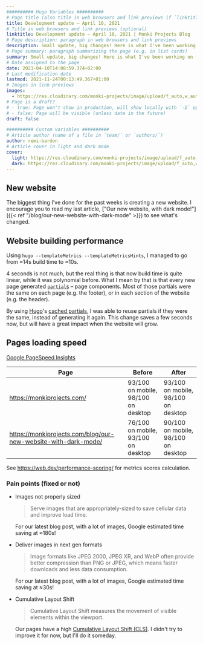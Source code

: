 ```yaml
---
########## Hugo Variables ##########
# Page title (also title in web browsers and link previews if `linktitle` is not specified)
title: Development update – April 10, 2021
# Title in web browsers and link previews (optional)
linktitle: Development update – April 10, 2021 | Monki Projects Blog
# Page description: paragraph in web browsers and link previews
description: Small update, big changes! Here is what I've been working on for the past month.
# Page summary: paragraph summarizing the page (e.g. in list cards)
summary: Small update, big changes! Here is what I've been working on for the past month.
# Date assigned to the page
date: 2021-04-10T14:08:59.374+02:00
# Last modification date
lastmod: 2021-11-24T00:13:49.367+01:00
# Images in link previews
images:
  - https://res.cloudinary.com/monki-projects/image/upload/f_auto,w_auto/v1637709026/website/en/uploads/articles/dev-update-2021-04-10/cover-light
# Page is a draft?
# - true: Page won't show in production, will show locally with `-D` option
# - false: Page will be visible (unless date in the future)
draft: false

########## Custom Variables ##########
# Article author (name of a file in `team/` or `authors/`)
author: remi-bardon
# Article cover in light and dark mode
cover:
  light: https://res.cloudinary.com/monki-projects/image/upload/f_auto,w_auto/v1637709026/website/en/uploads/articles/dev-update-2021-04-10/cover-light
  dark: https://res.cloudinary.com/monki-projects/image/upload/f_auto,w_auto/v1637709025/website/en/uploads/articles/dev-update-2021-04-10/cover-dark
---
```


## New website

The biggest thing I've done for the past weeks is creating a new website.
I encourage you to read my last article, ["Our new website, with dark mode!"]({{< ref "/blog/our-new-website-with-dark-mode" >}})
to see what's changed.

## Website building performance

Using `hugo --templateMetrics --templateMetricsHints`, I managed to go from ≈14s build time to ≈10s.

4 seconds is not much, but the real thing is that now build time is quite linear, while it was polynomial before.
What I mean by that is that every new page generated [`partial`s](https://gohugo.io/templates/partials/) – page components.
Most of those partials were the same on each page (e.g. the footer), or in each section of the website (e.g. the header).

By using [Hugo](https://gohugo.io)'s [cached partials](https://gohugo.io/templates/partials/#cached-partials),
I was able to reuse partials if they were the same, instead of generating it again.
This change saves a few seconds now, but will have a great impact when the website will grow.

## Pages loading speed

[Google PageSpeed Insights](https://developers.google.com/speed/pagespeed/insights)

| Page | Before | After |
| --- | --- | --- |
| <https://monkiprojects.com/> | 93/100 on mobile, 98/100 on desktop | 93/100 on mobile, 98/100 on desktop |
| <https://monkiprojects.com/blog/our-new-website-with-dark-mode/> | 76/100 on mobile, 93/100 on desktop | 90/100 on mobile, 98/100 on desktop |

See <https://web.dev/performance-scoring/> for metrics scores calculation.

### Pain points (fixed or not)

- Images not properly sized

  > Serve images that are appropriately-sized to save cellular data and improve load time.

  For our latest blog post, with a lot of images, Google estimated time saving at ≈180s!

- Deliver images in next gen formats

  > Image formats like JPEG 2000, JPEG XR, and WebP often provide better compression than PNG or JPEG, which means faster downloads and less data consumption.

  For our latest blog post, with a lot of images, Google estimated time saving at ≈30s!

- Cumulative Layout Shift

  > Cumulative Layout Shift measures the movement of visible elements within the viewport.

  Our pages have a high [Cumulative Layout Shift (CLS)](https://web.dev/cls/). I didn't try to improve it for now, but I'll do it someday.

